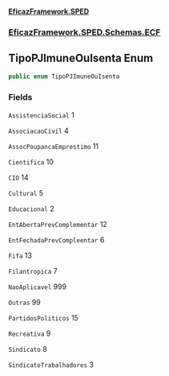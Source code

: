 #### [EficazFramework.SPED](EficazFrameworkSPED.md 'EficazFramework SPED')
### [EficazFramework.SPED.Schemas.ECF](EficazFramework.SPED.Schemas.ECF.md 'EficazFramework.SPED.Schemas.ECF')

## TipoPJImuneOuIsenta Enum

```csharp
public enum TipoPJImuneOuIsenta
```
### Fields

<a name='EficazFramework.SPED.Schemas.ECF.TipoPJImuneOuIsenta.AssistenciaSocial'></a>

`AssistenciaSocial` 1

<a name='EficazFramework.SPED.Schemas.ECF.TipoPJImuneOuIsenta.AssociacaoCivil'></a>

`AssociacaoCivil` 4

<a name='EficazFramework.SPED.Schemas.ECF.TipoPJImuneOuIsenta.AssocPoupancaEmprestimo'></a>

`AssocPoupancaEmprestimo` 11

<a name='EficazFramework.SPED.Schemas.ECF.TipoPJImuneOuIsenta.Cientifica'></a>

`Cientifica` 10

<a name='EficazFramework.SPED.Schemas.ECF.TipoPJImuneOuIsenta.CIO'></a>

`CIO` 14

<a name='EficazFramework.SPED.Schemas.ECF.TipoPJImuneOuIsenta.Cultural'></a>

`Cultural` 5

<a name='EficazFramework.SPED.Schemas.ECF.TipoPJImuneOuIsenta.Educacional'></a>

`Educacional` 2

<a name='EficazFramework.SPED.Schemas.ECF.TipoPJImuneOuIsenta.EntAbertaPrevComplementar'></a>

`EntAbertaPrevComplementar` 12

<a name='EficazFramework.SPED.Schemas.ECF.TipoPJImuneOuIsenta.EntFechadaPrevCompleentar'></a>

`EntFechadaPrevCompleentar` 6

<a name='EficazFramework.SPED.Schemas.ECF.TipoPJImuneOuIsenta.Fifa'></a>

`Fifa` 13

<a name='EficazFramework.SPED.Schemas.ECF.TipoPJImuneOuIsenta.Filantropica'></a>

`Filantropica` 7

<a name='EficazFramework.SPED.Schemas.ECF.TipoPJImuneOuIsenta.NaoAplicavel'></a>

`NaoAplicavel` 999

<a name='EficazFramework.SPED.Schemas.ECF.TipoPJImuneOuIsenta.Outras'></a>

`Outras` 99

<a name='EficazFramework.SPED.Schemas.ECF.TipoPJImuneOuIsenta.PartidosPoliticos'></a>

`PartidosPoliticos` 15

<a name='EficazFramework.SPED.Schemas.ECF.TipoPJImuneOuIsenta.Recreativa'></a>

`Recreativa` 9

<a name='EficazFramework.SPED.Schemas.ECF.TipoPJImuneOuIsenta.Sindicato'></a>

`Sindicato` 8

<a name='EficazFramework.SPED.Schemas.ECF.TipoPJImuneOuIsenta.SindicatoTrabalhadores'></a>

`SindicatoTrabalhadores` 3